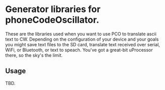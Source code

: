 # Generator libraries for phoneCodeOscillator.

These are the libraries used when you want to use PCO to translate ascii text to CW. Depending on the configuration of your device and your goals you might save text files to the SD card, translate text received over serial, WiFi, or Bluetooth, or text to speach. You've got a great-bit uProcessor there, so the sky's the limit.

## Usage

TBD.


